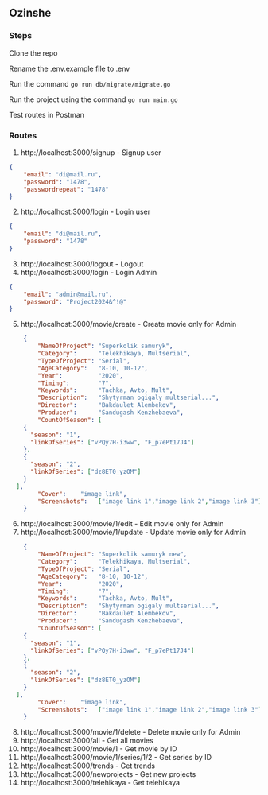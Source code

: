 ## Ozinshe

### Steps 

Clone the repo

Rename the .env.example file to .env

Run the command `go run db/migrate/migrate.go` 

Run the project using the command `go run main.go`

Test routes in Postman

### Routes
1. http://localhost:3000/signup - Signup user
```json
{
    "email": "di@mail.ru",
    "password": "1478",
    "passwordrepeat": "1478"
}
```
2. http://localhost:3000/login - Login user
```json
{
    "email": "di@mail.ru",
    "password": "1478"
}
```
3. http://localhost:3000/logout - Logout
4. http://localhost:3000/login - Login Admin
```json
{
    "email": "admin@mail.ru",
    "password": "Project2024&^!@"
}
```
5. http://localhost:3000/movie/create - Create movie only for Admin
```json
    {
        "NameOfProject": "Superkolik samuryk",
        "Category":      "Telekhikaya, Multserial",
        "TypeOfProject": "Serial",
        "AgeCategory":   "8-10, 10-12",
        "Year":          "2020",
        "Timing":        "7",
        "Keywords":      "Tachka, Avto, Mult",
        "Description":   "Shytyrman ogigaly multserial...",
        "Director":      "Bakdaulet Alembekov",
        "Producer":      "Sandugash Kenzhebaeva",
        "CountOfSeason": [
    {
      "season": "1",
      "linkOfSeries": ["vPQy7H-i3ww", "F_p7ePt17J4"]
    },
    {
      "season": "2",
      "linkOfSeries": ["dz8ET0_yzOM"]
    }
  ],
        "Cover":    "image link",
        "Screenshots":   ["image link 1","image link 2","image link 3"]
    }
```
6. http://localhost:3000/movie/1/edit - Edit movie only for Admin
7. http://localhost:3000/movie/1/update - Update movie only for Admin
```json
    {
        "NameOfProject": "Superkolik samuryk new",
        "Category":      "Telekhikaya, Multserial",
        "TypeOfProject": "Serial",
        "AgeCategory":   "8-10, 10-12",
        "Year":          "2020",
        "Timing":        "7",
        "Keywords":      "Tachka, Avto, Mult",
        "Description":   "Shytyrman ogigaly multserial...",
        "Director":      "Bakdaulet Alembekov",
        "Producer":      "Sandugash Kenzhebaeva",
        "CountOfSeason": [
    {
      "season": "1",
      "linkOfSeries": ["vPQy7H-i3ww", "F_p7ePt17J4"]
    },
    {
      "season": "2",
      "linkOfSeries": ["dz8ET0_yzOM"]
    }
  ],
        "Cover":    "image link",
        "Screenshots":   ["image link 1","image link 2","image link 3"]
    }
```
8. http://localhost:3000/movie/1/delete - Delete movie only for Admin
9. http://localhost:3000/all - Get all movies
10. http://localhost:3000/movie/1 - Get movie by ID
11. http://localhost:3000/movie/1/series/1/2 - Get series by ID
12. http://localhost:3000/trends - Get trends
13. http://localhost:3000/newprojects - Get new projects
14. http://localhost:3000/telehikaya - Get telehikaya
   
